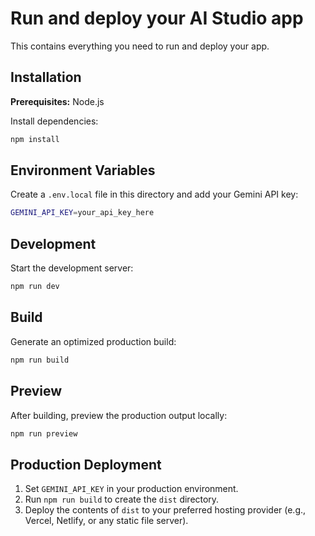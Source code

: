 # Run and deploy your AI Studio app

This contains everything you need to run and deploy your app.

## Installation

**Prerequisites:** Node.js

Install dependencies:

```bash
npm install
```

## Environment Variables

Create a `.env.local` file in this directory and add your Gemini API key:

```bash
GEMINI_API_KEY=your_api_key_here
```

## Development

Start the development server:

```bash
npm run dev
```

## Build

Generate an optimized production build:

```bash
npm run build
```

## Preview

After building, preview the production output locally:

```bash
npm run preview
```

## Production Deployment

1. Set `GEMINI_API_KEY` in your production environment.
2. Run `npm run build` to create the `dist` directory.
3. Deploy the contents of `dist` to your preferred hosting provider (e.g., Vercel, Netlify, or any static file server).
